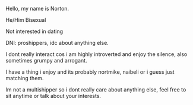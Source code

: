 Hello, my name is Norton.

He/Him  Bisexual 

Not interested in dating

DNI: proshippers, idc about anything else.

I dont really interact cos i am highly introverted and enjoy the silence, also sometimes grumpy and arrogant.

I have a thing i enjoy and its probably nortmike, naibeli or i guess just matching them.


Im not a multishipper so i dont really care about anything else, feel free to sit anytime or talk about your interests.
